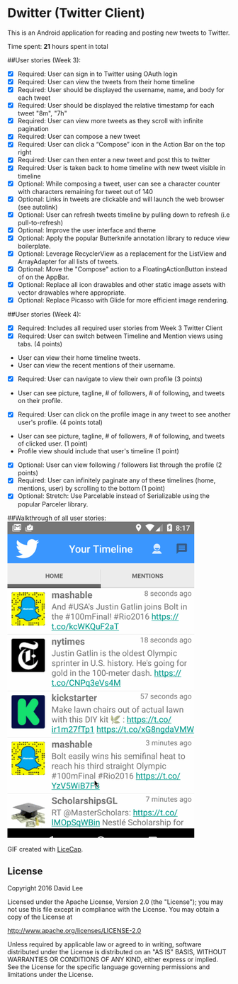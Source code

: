 # Dwitter (Twitter Client)

This is an Android application for reading and posting new tweets to Twitter.

Time spent: **21** hours spent in total

##User stories (Week 3):
- [x] Required: User can sign in to Twitter using OAuth login
- [x] Required: User can view the tweets from their home timeline
- [x] Required: User should be displayed the username, name, and body for each
  tweet
- [x] Required: User should be displayed the relative timestamp for each tweet
  "8m", "7h"
- [x] Required: User can view more tweets as they scroll with infinite
  pagination
- [x] Required: User can compose a new tweet
- [x] Required: User can click a “Compose” icon in the Action Bar on the top
  right
- [x] Required: User can then enter a new tweet and post this to twitter
- [x] Required: User is taken back to home timeline with new tweet visible in
  timeline
- [x] Optional: While composing a tweet, user can see a character counter with
  characters remaining for tweet out of 140
- [x] Optional: Links in tweets are clickable and will launch the web browser
  (see autolink)
- [x] Optional: User can refresh tweets timeline by pulling down to refresh (i.e
  pull-to-refresh)
- [x] Optional: Improve the user interface and theme
- [x] Optional: Apply the popular Butterknife annotation library to reduce view
  boilerplate.
- [x] Optional: Leverage RecyclerView as a replacement for the ListView and
  ArrayAdapter for all lists of tweets.
- [x] Optional: Move the "Compose" action to a FloatingActionButton instead of
  on the AppBar.
- [x] Optional: Replace all icon drawables and other static image assets with
  vector drawables where appropriate.
- [x] Optional: Replace Picasso with Glide for more efficient image rendering.

##User stories (Week 4):
- [x] Required: Includes all required user stories from Week 3 Twitter Client
- [x] Required: User can switch between Timeline and Mention views using tabs.
  (4 points)
- User can view their home timeline tweets.
- User can view the recent mentions of their username.
- [x] Required: User can navigate to view their own profile (3 points)
- User can see picture, tagline, # of followers, # of following, and tweets on
  their profile.
- [x] Required: User can click on the profile image in any tweet to see another
  user's profile. (4 points total)
- User can see picture, tagline, # of followers, # of following, and tweets of
  clicked user. (1 point)
- Profile view should include that user's timeline (1 point)
- [x] Optional: User can view following / followers list through the profile (2
  points)
- [x] Required: User can infinitely paginate any of these timelines (home,
  mentions, user) by scrolling to the bottom (1 point)
- [x] Optional: Stretch: Use Parcelable instead of Serializable using the
  popular Parceler library.

##Walkthrough of all user stories:
<img src='https://github.com/realdlee/Dwitter/blob/master/walkthrough2.gif'
title='Video Walkthrough' width='' alt='Video Walkthrough' />

GIF created with [LiceCap](http://www.cockos.com/licecap/).

## License

Copyright 2016 David Lee

Licensed under the Apache License, Version 2.0 (the "License");
you may not use this file except in compliance with the License.
You may obtain a copy of the License at

  http://www.apache.org/licenses/LICENSE-2.0

Unless required by applicable law or agreed to in writing, software
distributed under the License is distributed on an "AS IS" BASIS,
WITHOUT WARRANTIES OR CONDITIONS OF ANY KIND, either express or implied.
See the License for the specific language governing permissions and
limitations under the License.
